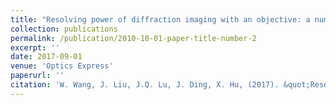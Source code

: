 ```yaml
---
title: "Resolving power of diffraction imaging with an objective: a numerical study"
collection: publications
permalink: /publication/2010-10-01-paper-title-number-2
excerpt: ''
date: 2017-09-01
venue: 'Optics Express'
paperurl: ''
citation: 'W. Wang, J. Liu, J.Q. Lu, J. Ding, X. Hu, (2017). &quot;Resolving power of diffraction imaging with an objective: a numerical study &quot; <i>Optics Express</i>. vol.25(9). DOI: 10.1364/OE.25.009628'
---
```

